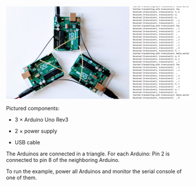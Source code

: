 ![Photo of setup](setup.jpg)

Pictured components:

  * 3 × Arduino Uno Rev3

  * 2 × power supply

  * USB cable

The Arduinos are connected in a triangle. For each Arduino: Pin 2 is connected
to pin 8 of the neighboring Arduino.

To run the example, power all Arduinos and monitor the serial console of one of
them.
